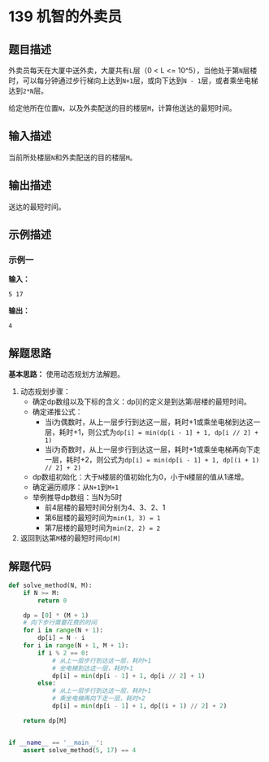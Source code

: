 # 139 机智的外卖员

## 题目描述

外卖员每天在大厦中送外卖，大厦共有`L`层（0 < L <= 10^5），当他处于第`N`层楼时，可以每分钟通过步行梯向上达到`N+1`层，或向下达到`N - 1`层，或者乘坐电梯达到`2*N`层。

给定他所在位置`N`，以及外卖配送的目的楼层`M`，计算他送达的最短时间。

## 输入描述

当前所处楼层`N`和外卖配送的目的楼层`M`。

## 输出描述

送达的最短时间。

## 示例描述

### 示例一

**输入：**
```text
5 17
```

**输出：**
```text
4
```

## 解题思路

**基本思路：** 使用动态规划方法解题。
1. 动态规划步骤：
    - 确定dp数组以及下标的含义：dp[i]的定义是到达第i层楼的最短时间。
    - 确定递推公式：
        - 当i为偶数时，从上一层步行到达这一层，耗时+1或乘坐电梯到达这一层，耗时+1，则公式为`dp[i] = min(dp[i - 1] + 1, dp[i // 2] + 1)`
        - 当i为奇数时，从上一层步行到达这一层，耗时+1或乘坐电梯再向下走一层，耗时+2，则公式为`dp[i] = min(dp[i - 1] + 1, dp[(i + 1) // 2] + 2)`
    - dp数组初始化：大于`N`楼层的值初始化为0，小于`N`楼层的值从1递增。
    - 确定遍历顺序：从`N+1`到`M+1`
    - 举例推导dp数组：当N为5时
        - 前4层楼的最短时间分别为4、3、2、1
        - 第6层楼的最短时间为`min(1, 3) = 1`
        - 第7层楼的最短时间为`min(2, 2) = 2`
2. 返回到达第`M`楼的最短时间`dp[M]`    


## 解题代码

```python
def solve_method(N, M):
    if N >= M:
        return 0

    dp = [0] * (M + 1)
    # 向下步行需要花费的时间
    for i in range(N + 1):
        dp[i] = N - i
    for i in range(N + 1, M + 1):
        if i % 2 == 0:
            # 从上一层步行到达这一层，耗时+1
            # 坐电梯到达这一层，耗时+1
            dp[i] = min(dp[i - 1] + 1, dp[i // 2] + 1)
        else:
            # 从上一层步行到达这一层，耗时+1
            # 乘坐电梯再向下走一层，耗时+2
            dp[i] = min(dp[i - 1] + 1, dp[(i + 1) // 2] + 2)

    return dp[M]


if __name__ == '__main__':
    assert solve_method(5, 17) == 4
```